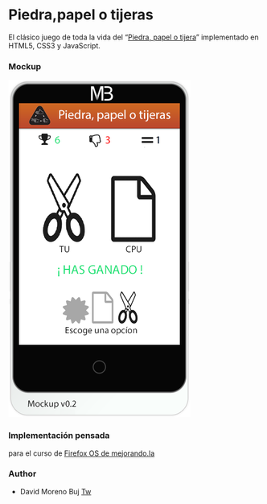Piedra,papel o tijeras
=====================

El clásico juego de toda la vida del “[Piedra, papel o tijera](http://es.wikipedia.org/wiki/Piedra,_papel_o_tijera)” implementado en HTML5, CSS3 y JavaScript.

### Mockup

![alt tag](https://raw.githubusercontent.com/davidmb91/Piedra-papel-o-tijera/master/img/mockup.png)

### Implementación pensada 
para el curso de [Firefox OS de mejorando.la](http://devcode.la/firefoxos)

### Author

* David Moreno Buj [Tw](https://twitter.com/davidmb91)
